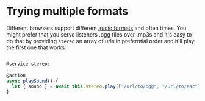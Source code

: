# Trying multiple formats

Different browsers support different [audio formats](https://caniuse.com/?search=audio%20format) and often times. You might prefer that you serve listeners .ogg files over .mp3s and it's easy to do that by providing `stereo` an array of urls in preferntial order and it'll play the first one that works.

```js

@service stereo;
...
@action
async playSound() {
  let { sound } = await this.stereo.play(["/url/to/ogg", "/url/to/aac"])
}
```
